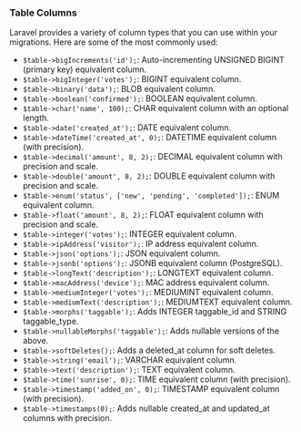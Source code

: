 ### Table Columns

Laravel provides a variety of column types that you can use within your migrations. Here are some of the most commonly used:

- `$table->bigIncrements('id');`: Auto-incrementing UNSIGNED BIGINT (primary key) equivalent column.
- `$table->bigInteger('votes');`: BIGINT equivalent column.
- `$table->binary('data');`: BLOB equivalent column.
- `$table->boolean('confirmed');`: BOOLEAN equivalent column.
- `$table->char('name', 100);`: CHAR equivalent column with an optional length.
- `$table->date('created_at');`: DATE equivalent column.
- `$table->dateTime('created_at', 0);`: DATETIME equivalent column (with precision).
- `$table->decimal('amount', 8, 2);`: DECIMAL equivalent column with precision and scale.
- `$table->double('amount', 8, 2);`: DOUBLE equivalent column with precision and scale.
- `$table->enum('status', ['new', 'pending', 'completed']);`: ENUM equivalent column.
- `$table->float('amount', 8, 2);`: FLOAT equivalent column with precision and scale.
- `$table->integer('votes');`: INTEGER equivalent column.
- `$table->ipAddress('visitor');`: IP address equivalent column.
- `$table->json('options');`: JSON equivalent column.
- `$table->jsonb('options');`: JSONB equivalent column (PostgreSQL).
- `$table->longText('description');`: LONGTEXT equivalent column.
- `$table->macAddress('device');`: MAC address equivalent column.
- `$table->mediumInteger('votes');`: MEDIUMINT equivalent column.
- `$table->mediumText('description');`: MEDIUMTEXT equivalent column.
- `$table->morphs('taggable');`: Adds INTEGER taggable_id and STRING taggable_type.
- `$table->nullableMorphs('taggable');`: Adds nullable versions of the above.
- `$table->softDeletes();`: Adds a deleted_at column for soft deletes.
- `$table->string('email');`: VARCHAR equivalent column.
- `$table->text('description');`: TEXT equivalent column.
- `$table->time('sunrise', 0);`: TIME equivalent column (with precision).
- `$table->timestamp('added_on', 0);`: TIMESTAMP equivalent column (with precision).
- `$table->timestamps(0);`: Adds nullable created_at and updated_at columns with precision.

